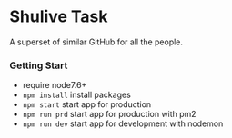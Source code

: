 # Shulive Task
A superset of similar GitHub for all the people.

### Getting Start
- require node7.6+
- `npm install` install packages
- `npm start` start app for production
- `npm run prd` start app for production with pm2
- `npm run dev` start app for development with nodemon
